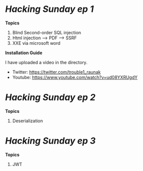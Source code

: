 
*Hacking Sunday ep 1*
=====================

**Topics**

1. Blind Second-order SQL injection
2. Html injection --> PDF --> SSRF
3. XXE via microsoft word

**Installation Guide**

I have uploaded a video in the directory.

* Twitter: https://twitter.com/trouble1_raunak
* Youtube: https://www.youtube.com/watch?v=ud08YXRUgdY


*Hacking Sunday ep 2*
=====================

**Topics**

1. Deserialization


*Hacking Sunday ep 3*
=====================

**Topics**

1. JWT
